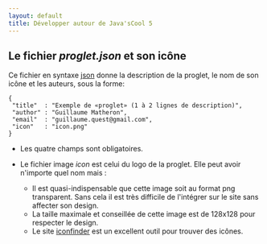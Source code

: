 ```yaml
---
layout: default
title: Développer autour de Java'sCool 5
---
```


## Le fichier *proglet.json* et son icône

Ce fichier en syntaxe [json](http://www.json.org) donne la description de la proglet, le nom de son icône et les auteurs, sous la forme:

	{
	 "title"  : "Exemple de «proglet» (1 à 2 lignes de description)",
	 "author" : "Guillaume Matheron",
	 "email"  : "guillaume.quest@gmail.com", 
	 "icon"   : "icon.png"
	}

* Les quatre champs sont obligatoires.

* Le fichier image *icon* est celui du logo de la proglet. Elle peut avoir n'importe quel nom mais :
  * Il est quasi-indispensable que cette image soit au format png transparent. Sans cela il est très difficile de l'intégrer sur le site sans affecter son design.
  * La taille maximale et conseillée de cette image est de 128x128 pour respecter le design. 
  * Le site [iconfinder](http://www.iconfinder.com) est un excellent outil pour trouver des icônes. 




